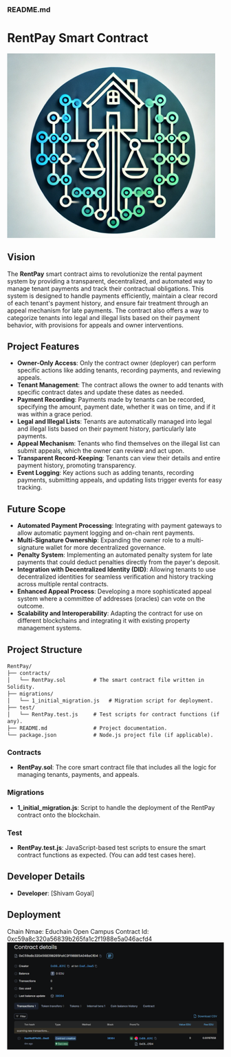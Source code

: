 ### README.md

# RentPay Smart Contract
![alt text](<Screenshot 2024-08-25 122209.png>)
## Vision
The **RentPay** smart contract aims to revolutionize the rental payment system by providing a transparent, decentralized, and automated way to manage tenant payments and track their contractual obligations. This system is designed to handle payments efficiently, maintain a clear record of each tenant's payment history, and ensure fair treatment through an appeal mechanism for late payments. The contract also offers a way to categorize tenants into legal and illegal lists based on their payment behavior, with provisions for appeals and owner interventions.

## Project Features
- **Owner-Only Access**: Only the contract owner (deployer) can perform specific actions like adding tenants, recording payments, and reviewing appeals.
- **Tenant Management**: The contract allows the owner to add tenants with specific contract dates and update these dates as needed.
- **Payment Recording**: Payments made by tenants can be recorded, specifying the amount, payment date, whether it was on time, and if it was within a grace period.
- **Legal and Illegal Lists**: Tenants are automatically managed into legal and illegal lists based on their payment history, particularly late payments.
- **Appeal Mechanism**: Tenants who find themselves on the illegal list can submit appeals, which the owner can review and act upon.
- **Transparent Record-Keeping**: Tenants can view their details and entire payment history, promoting transparency.
- **Event Logging**: Key actions such as adding tenants, recording payments, submitting appeals, and updating lists trigger events for easy tracking.

## Future Scope
- **Automated Payment Processing**: Integrating with payment gateways to allow automatic payment logging and on-chain rent payments.
- **Multi-Signature Ownership**: Expanding the owner role to a multi-signature wallet for more decentralized governance.
- **Penalty System**: Implementing an automated penalty system for late payments that could deduct penalties directly from the payer's deposit.
- **Integration with Decentralized Identity (DID)**: Allowing tenants to use decentralized identities for seamless verification and history tracking across multiple rental contracts.
- **Enhanced Appeal Process**: Developing a more sophisticated appeal system where a committee of addresses (oracles) can vote on the outcome.
- **Scalability and Interoperability**: Adapting the contract for use on different blockchains and integrating it with existing property management systems.

## Project Structure
```
RentPay/
├── contracts/
│   └── RentPay.sol         # The smart contract file written in Solidity.
├── migrations/
│   └── 1_initial_migration.js   # Migration script for deployment.
├── test/
│   └── RentPay.test.js     # Test scripts for contract functions (if any).
├── README.md               # Project documentation.
└── package.json            # Node.js project file (if applicable).
```

### Contracts
- **RentPay.sol**: The core smart contract file that includes all the logic for managing tenants, payments, and appeals.

### Migrations
- **1_initial_migration.js**: Script to handle the deployment of the RentPay contract onto the blockchain.

### Test
- **RentPay.test.js**: JavaScript-based test scripts to ensure the smart contract functions as expected. (You can add test cases here).

## Developer Details
- **Developer**: [Shivam Goyal]


## Deployment 
Chain Nmae: Educhain Open Campus 
Contract Id: 0xc59a8c320a56839b265fa1c2f1988e5a046acfd4
![alt text](<Screenshot 2024-08-25 132801.png>)



